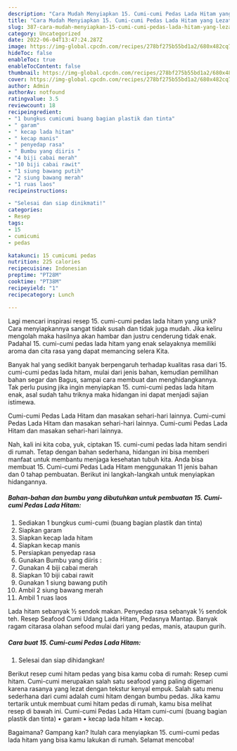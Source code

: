 ```yaml
---
description: "Cara Mudah Menyiapkan 15. Cumi-cumi Pedas Lada Hitam yang Lezat Sekali"
title: "Cara Mudah Menyiapkan 15. Cumi-cumi Pedas Lada Hitam yang Lezat Sekali"
slug: 387-cara-mudah-menyiapkan-15-cumi-cumi-pedas-lada-hitam-yang-lezat-sekali
category: Uncategorized
date: 2022-06-04T13:47:24.287Z
image: https://img-global.cpcdn.com/recipes/278bf275b55bd1a2/680x482cq70/15-cumi-cumi-pedas-lada-hitam-foto-resep-utama.jpg
hideToc: false
enableToc: true
enableTocContent: false
thumbnail: https://img-global.cpcdn.com/recipes/278bf275b55bd1a2/680x482cq70/15-cumi-cumi-pedas-lada-hitam-foto-resep-utama.jpg
cover: https://img-global.cpcdn.com/recipes/278bf275b55bd1a2/680x482cq70/15-cumi-cumi-pedas-lada-hitam-foto-resep-utama.jpg
author: Admin
authorAv: notfound
ratingvalue: 3.5
reviewcount: 18
recipeingredient:
- "1 bungkus cumicumi buang bagian plastik dan tinta"
- " garam"
- " kecap lada hitam"
- " kecap manis"
- " penyedap rasa"
- " Bumbu yang diiris "
- "4 biji cabai merah"
- "10 biji cabai rawit"
- "1 siung bawang putih"
- "2 siung bawang merah"
- "1 ruas laos"
recipeinstructions:

- "Selesai dan siap dinikmati!"
categories:
- Resep
tags:
- 15
- cumicumi
- pedas

katakunci: 15 cumicumi pedas 
nutrition: 225 calories
recipecuisine: Indonesian
preptime: "PT28M"
cooktime: "PT38M"
recipeyield: "1"
recipecategory: Lunch

---
```





Lagi mencari inspirasi resep 15. cumi-cumi pedas lada hitam yang unik? Cara menyiapkannya sangat tidak susah dan tidak juga mudah. Jika keliru mengolah maka hasilnya akan hambar dan justru cenderung tidak enak. Padahal 15. cumi-cumi pedas lada hitam yang enak selayaknya memiliki aroma dan cita rasa yang dapat memancing selera Kita.





Banyak hal yang sedikit banyak berpengaruh terhadap kualitas rasa dari 15. cumi-cumi pedas lada hitam, mulai dari jenis bahan, kemudian pemilihan bahan segar dan Bagus, sampai cara membuat dan menghidangkannya. Tak perlu pusing jika ingin menyiapkan 15. cumi-cumi pedas lada hitam enak,      asal sudah tahu triknya maka hidangan ini dapat menjadi sajian istimewa.














Cumi-cumi Pedas Lada Hitam dan masakan sehari-hari lainnya. Cumi-cumi Pedas Lada Hitam dan masakan sehari-hari lainnya. Cumi-cumi Pedas Lada Hitam dan masakan sehari-hari lainnya.






Nah, kali ini kita coba, yuk, ciptakan 15. cumi-cumi pedas lada hitam sendiri di rumah. Tetap dengan bahan sederhana, hidangan ini bisa memberi manfaat untuk membantu menjaga kesehatan tubuh kita. Anda bisa membuat 15. Cumi-cumi Pedas Lada Hitam menggunakan 11 jenis bahan dan 0 tahap pembuatan. Berikut ini langkah-langkah untuk menyiapkan hidangannya.

<!--inarticleads1-->

##### Bahan-bahan dan bumbu yang dibutuhkan untuk pembuatan 15. Cumi-cumi Pedas Lada Hitam:

1. Sediakan 1 bungkus cumi-cumi (buang bagian plastik dan tinta)
1. Siapkan  garam
1. Siapkan  kecap lada hitam
1. Siapkan  kecap manis
1. Persiapkan  penyedap rasa
1. Gunakan  Bumbu yang diiris :
1. Gunakan 4 biji cabai merah
1. Siapkan 10 biji cabai rawit
1. Gunakan 1 siung bawang putih
1. Ambil 2 siung bawang merah
1. Ambil 1 ruas laos


Lada hitam sebanyak ½ sendok makan. Penyedap rasa sebanyak ½ sendok teh. Resep Seafood Cumi Udang Lada Hitam, Pedasnya Mantap. Banyak ragam citarasa olahan sefood mulai dari yang pedas, manis, ataupun gurih. 

<!--inarticleads2-->

##### Cara buat 15. Cumi-cumi Pedas Lada Hitam:


1. Selesai dan siap dihidangkan!

Berikut resep cumi hitam pedas yang bisa kamu coba di rumah: Resep cumi hitam. Cumi-cumi merupakan salah satu seafood yang paling digemari karena rasanya yang lezat dengan tekstur kenyal empuk. Salah satu menu sederhana dari cumi adalah cumi hitam dengan bumbu pedas. Jika kamu tertarik untuk membuat cumi hitam pedas di rumah, kamu bisa melihat resep di bawah ini. Cumi-cumi Pedas Lada Hitam cumi-cumi (buang bagian plastik dan tinta) • garam • kecap lada hitam • kecap. 

Bagaimana? Gampang kan? Itulah cara menyiapkan 15. cumi-cumi pedas lada hitam yang bisa kamu lakukan di rumah. Selamat mencoba!
